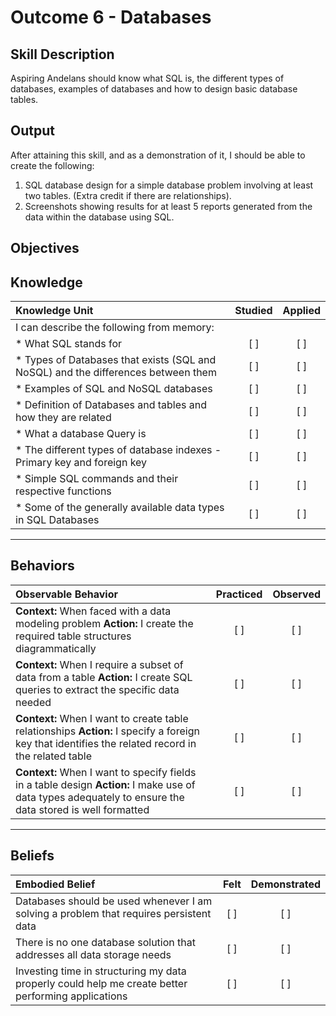 # Outcome 6 - Databases

**Skill Description**
----------
Aspiring Andelans should know what SQL is, the different types of databases, examples of databases and how to design basic database tables.


**Output**
----------
After attaining this skill, and as a demonstration of it, I should be able to create the following:

1. SQL database design for a simple database problem involving at least two tables. (Extra credit if there are relationships).
2. Screenshots showing results for at least 5 reports generated from the data within the database using SQL.


**Objectives**
----------

## **Knowledge**


| Knowledge Unit   |      Studied      | Applied |
|:-------------|:------------------:|:--------:|
| I can describe the following from memory: | | |
| * What SQL stands for | [ ] | [ ]  |
| * Types of Databases that exists (SQL and NoSQL) and the differences between them |   [ ]   |   [ ] |
| * Examples of SQL and NoSQL databases | [ ] |    [ ] |
| * Definition of Databases and tables and how they are related | [ ] |    [ ] |
| * What a database Query is | [ ] |    [ ] |
| * The different types of database indexes - Primary key and foreign key | [ ] |    [ ] |
| * Simple SQL commands and their respective functions | [ ] |    [ ] |
| * Some of the generally available data types in SQL Databases | [ ] |    [ ] |


----------


## **Behaviors**


| Observable Behavior   |      Practiced      | Observed |
|:-------------|:------------------:|:--------:|
| **Context:** When faced with a data modeling problem **Action:** I create the required table structures diagrammatically | [ ] | [ ]  |
| **Context:** When I require a subset of data from a table **Action:** I create SQL queries to extract the specific data needed | [ ] |    [ ] |
| **Context:** When I want to create table relationships **Action:** I specify a foreign key that identifies the related record in the related table |   [ ]   |   [ ] |
| **Context:** When I want to specify fields in a table design **Action:** I make use of data types adequately to ensure the data stored is well formatted | [ ] |    [ ] |

----------


## **Beliefs**


| Embodied Belief   |      Felt      | Demonstrated |
|:-------------|:------------------:|:--------:|
| Databases should be used whenever I am solving a problem that requires persistent data |   [ ]   |   [ ] |
| There is no one database solution that addresses all data storage needs |   [ ]   |   [ ] |
| Investing time in structuring my data properly could help me create better performing applications |   [ ]   |   [ ] |
